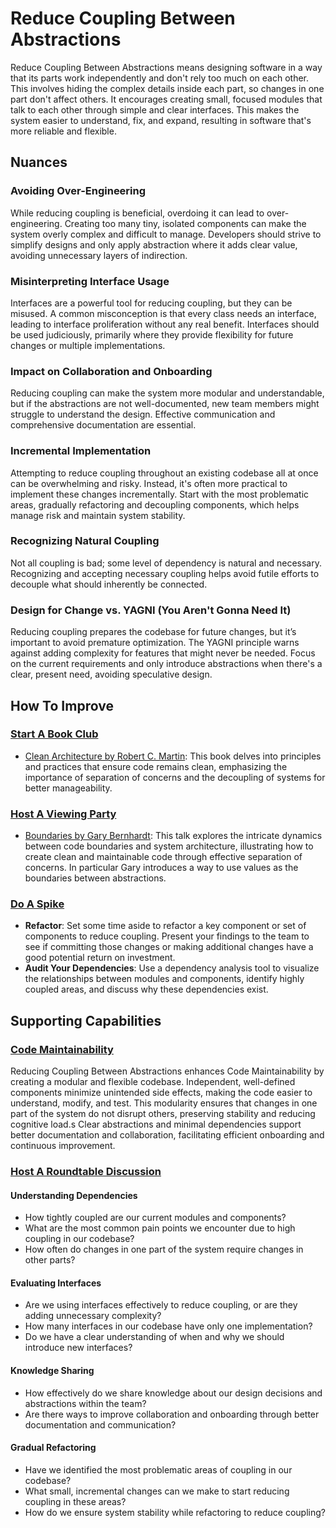 # Reduce Coupling Between Abstractions

Reduce Coupling Between Abstractions means designing software in a way that its parts work independently and don't rely too much on each other.
This involves hiding the complex details inside each part, so changes in one part don't affect others. It encourages creating small, focused modules that talk to each other through simple and clear interfaces.
This makes the system easier to understand, fix, and expand, resulting in software that's more reliable and flexible.

## Nuances

### Avoiding Over-Engineering

While reducing coupling is beneficial, overdoing it can lead to over-engineering.
Creating too many tiny, isolated components can make the system overly complex and difficult to manage.
Developers should strive to simplify designs and only apply abstraction where it adds clear value, avoiding unnecessary layers of indirection.

### Misinterpreting Interface Usage

Interfaces are a powerful tool for reducing coupling, but they can be misused.
A common misconception is that every class needs an interface, leading to interface proliferation without any real benefit.
Interfaces should be used judiciously, primarily where they provide flexibility for future changes or multiple implementations.

### Impact on Collaboration and Onboarding

Reducing coupling can make the system more modular and understandable, but if the abstractions are not well-documented, new team members might struggle to understand the design.
Effective communication and comprehensive documentation are essential.

### Incremental Implementation
Attempting to reduce coupling throughout an existing codebase all at once can be overwhelming and risky.
Instead, it's often more practical to implement these changes incrementally.
Start with the most problematic areas, gradually refactoring and decoupling components, which helps manage risk and maintain system stability.

### Recognizing Natural Coupling

Not all coupling is bad; some level of dependency is natural and necessary.
Recognizing and accepting necessary coupling helps avoid futile efforts to decouple what should inherently be connected.

### Design for Change vs. YAGNI (You Aren't Gonna Need It)
Reducing coupling prepares the codebase for future changes, but it’s important to avoid premature optimization.
The YAGNI principle warns against adding complexity for features that might never be needed.
Focus on the current requirements and only introduce abstractions when there's a clear, present need, avoiding speculative design.

## How To Improve

### [Start A Book Club](/practices/start-a-book-club.md)

- [Clean Architecture by Robert C. Martin](https://www.goodreads.com/book/show/18043011-clean-architecture): This book delves into principles and practices that ensure code remains clean, emphasizing the importance of separation of concerns and the decoupling of systems for better manageability.

### [Host A Viewing Party](/practices/host-a-viewing-party.md)

- [Boundaries by Gary Bernhardt](https://www.destroyallsoftware.com/talks/boundaries): This talk explores the intricate dynamics between code boundaries and system architecture, illustrating how to create clean and maintainable code through effective separation of concerns. In particular Gary introduces a way to use values as the boundaries between abstractions.

### [Do A Spike](/practices/do-a-spike.md)

- **Refactor**: Set some time aside to refactor a key component or set of components to reduce coupling. Present your findings to the team to see if committing those changes or making additional changes have a good potential return on investment.
- **Audit Your Dependencies**: Use a dependency analysis tool to visualize the relationships between modules and components, identify highly coupled areas, and discuss why these dependencies exist.

## Supporting Capabilities

### [Code Maintainability](/capabilities/code-maintainability.md)

Reducing Coupling Between Abstractions enhances Code Maintainability by creating a modular and flexible codebase.
Independent, well-defined components minimize unintended side effects, making the code easier to understand, modify, and test.
This modularity ensures that changes in one part of the system do not disrupt others, preserving stability and reducing cognitive load.s
Clear abstractions and minimal dependencies support better documentation and collaboration, facilitating efficient onboarding and continuous improvement.

### [Host A Roundtable Discussion](/practices/host-a-roundtable-discussion.md)

#### Understanding Dependencies

* How tightly coupled are our current modules and components?
* What are the most common pain points we encounter due to high coupling in our codebase?
* How often do changes in one part of the system require changes in other parts?

#### Evaluating Interfaces

* Are we using interfaces effectively to reduce coupling, or are they adding unnecessary complexity?
* How many interfaces in our codebase have only one implementation?
* Do we have a clear understanding of when and why we should introduce new interfaces?

#### Knowledge Sharing

* How effectively do we share knowledge about our design decisions and abstractions within the team?
* Are there ways to improve collaboration and onboarding through better documentation and communication?

#### Gradual Refactoring

* Have we identified the most problematic areas of coupling in our codebase?
* What small, incremental changes can we make to start reducing coupling in these areas?
* How do we ensure system stability while refactoring to reduce coupling?
